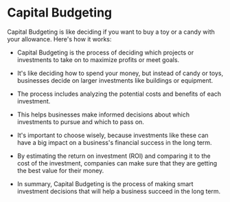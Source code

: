 # Capital Budgeting

Capital Budgeting is like deciding if you want to buy a toy or a candy with your allowance. Here's how it works:

* Capital Budgeting is the process of deciding which projects or investments to take on to maximize profits or meet goals. 

* It's like deciding how to spend your money, but instead of candy or toys, businesses decide on larger investments like buildings or equipment. 

* The process includes analyzing the potential costs and benefits of each investment. 

* This helps businesses make informed decisions about which investments to pursue and which to pass on. 

* It's important to choose wisely, because investments like these can have a big impact on a business's financial success in the long term. 

* By estimating the return on investment (ROI) and comparing it to the cost of the investment, companies can make sure that they are getting the best value for their money.

* In summary, Capital Budgeting is the process of making smart investment decisions that will help a business succeed in the long term.
